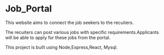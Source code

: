 # Job_Portal

This website aims to connect the job seekers to the recuiters.

The recuiters can post various jobs with specific requirements.Applicants will be able to apply for these jobs from the portal.

This project is built using Node,Express,React, Mysql.
